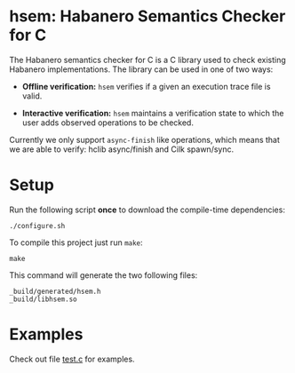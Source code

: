 # hsem: Habanero Semantics Checker for C

The Habanero semantics checker for C is a C library used to check existing
Habanero implementations. The library can be used in one of two ways:

* **Offline verification:** `hsem` verifies if a given an execution trace file
   is valid.

* **Interactive verification:** `hsem` maintains a verification state to which
  the user adds observed operations to be checked.

Currently we only support `async-finish` like operations, which means that
we are able to verify: hclib async/finish and Cilk spawn/sync.

# Setup

Run the following script **once** to download the compile-time dependencies:
```
./configure.sh
```

To compile this project just run `make`:
```
make
```
This command will generate the two following files:
```
_build/generated/hsem.h
_build/libhsem.so
```

# Examples

Check out file [test.c](test/test.c) for examples.

